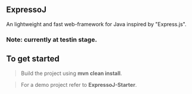 ## ExpressoJ

An lightweight and fast web-framework for Java inspired by "Express.js".

### Note: currently at testin stage.

## To get started

> Build the project using **mvn clean install**.

> For a demo project refer to **ExpressoJ-Starter**.
